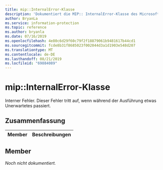 ```yaml
---
title: mip::InternalError-Klasse
description: 'Dokumentiert die MIP:: InternalError-Klasse des Microsoft Information Protection (MIP) SDK.'
author: BryanLa
ms.service: information-protection
ms.topic: reference
ms.author: bryanla
ms.date: 07/16/2019
ms.openlocfilehash: 4e80c6d29f60c79f2f18879061b9481617b44cd1
ms.sourcegitcommit: fcde8b31f8685023f002044d3a1d1903e548d207
ms.translationtype: MT
ms.contentlocale: de-DE
ms.lasthandoff: 08/21/2019
ms.locfileid: "69884089"
---
```

# <a name="class-mipinternalerror"></a>mip::InternalError-Klasse 
Interner Fehler. Dieser Fehler tritt auf, wenn während der Ausführung etwas Unerwartetes passiert.
  
## <a name="summary"></a>Zusammenfassung
 Member                        | Beschreibungen                                
--------------------------------|---------------------------------------------
  
## <a name="members"></a>Member
_Noch nicht dokumentiert._
